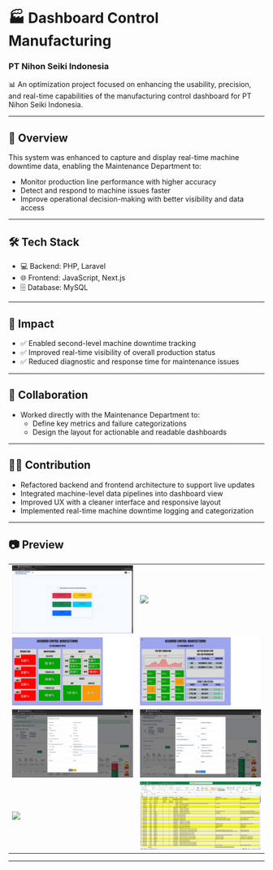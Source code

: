 # 🏭 Dashboard Control Manufacturing  
### PT Nihon Seiki Indonesia

📊 An optimization project focused on enhancing the usability, precision, and real-time capabilities of the manufacturing control dashboard for PT Nihon Seiki Indonesia.

---

## 🚀 Overview

This system was enhanced to capture and display real-time machine downtime data, enabling the Maintenance Department to:

- Monitor production line performance with higher accuracy  
- Detect and respond to machine issues faster  
- Improve operational decision-making with better visibility and data access  

---

## 🛠️ Tech Stack

- 💻 Backend: PHP, Laravel  
- 🌐 Frontend: JavaScript, Next.js  
- 🗄️ Database: MySQL  

---

## 🎯 Impact

- ✅ Enabled second-level machine downtime tracking  
- ✅ Improved real-time visibility of overall production status  
- ✅ Reduced diagnostic and response time for maintenance issues  

---

## 🤝 Collaboration

- Worked directly with the Maintenance Department to:
  - Define key metrics and failure categorizations  
  - Design the layout for actionable and readable dashboards  

---

## 🧑‍💻 Contribution

- Refactored backend and frontend architecture to support live updates  
- Integrated machine-level data pipelines into dashboard view  
- Improved UX with a cleaner interface and responsive layout  
- Implemented real-time machine downtime logging and categorization  

---

## 📷 Preview

<table>
  <tr>
    <td><img src="./tampilan sistem dashboard control manufacturing - NSI/halaman awal.jpg" width="350"/></td>
    <td><img src="./tampilan sistem dashboard control manufacturing - NSI/dashboard.jpg" width="350"/></td>
  </tr>
  <tr>
    <td><img src="./tampilan sistem dashboard control manufacturing - NSI/dashboard monitoring js.jpg" width="350"/></td>
    <td><img src="./tampilan sistem dashboard control manufacturing - NSI/dashboard monitoring 2.jpg" width="350"/></td>
  </tr>
  <tr>
    <td><img src="./tampilan sistem dashboard control manufacturing - NSI/edit data.jpg" width="350"/></td>
    <td><img src="./tampilan sistem dashboard control manufacturing - NSI/input data.jpg" width="350"/></td>
  </tr>
  <tr>
    <td><img src="./tampilan sistem dashboard control manufacturing - NSI/history data.jpg" width="350"/></td>
    <td><img src="./tampilan sistem dashboard control manufacturing - NSI/hasil export downtime mesin.jpg" width="350"/></td>
  </tr>
</table>

---
